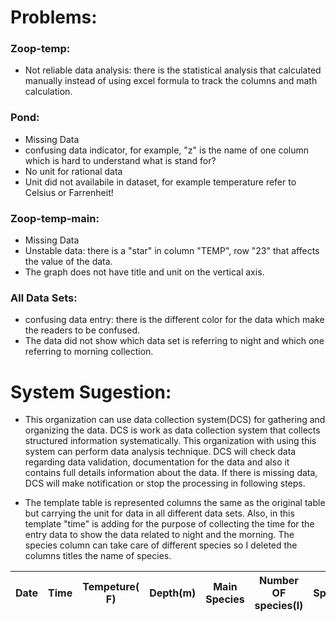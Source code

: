 # Problems:
### Zoop-temp:
* Not reliable data analysis: there is the statistical analysis that calculated manually instead of using excel formula to track the columns and math calculation.
### Pond:
* Missing Data
* confusing data indicator, for example, "z" is the name of one column which is hard to understand what is stand for?
* No unit for rational data
* Unit did not availabile in dataset, for example temperature refer to Celsius or Farrenheit!
### Zoop-temp-main:
* Missing Data
* Unstable data: there is a "star" in column "TEMP", row "23" that affects the value of the data.
* The graph does not have title and unit on the vertical axis.
### All Data Sets:
* confusing data entry: there is the different color for the data which make the readers to be confused.
* The data did not show which data set is referring to night and which one referring to morning collection.


# System Sugestion:

* This organization can use data collection system(DCS) for gathering and organizing the data. DCS is work as data collection system that collects structured information systematically. This organization with using this system can perform data analysis technique. DCS will check data regarding data validation, documentation for the data and also it contains full details information about the data. If there is missing data, DCS will make notification or stop the processing in following steps.
 
* The template table is represented columns the same as the original table but carrying the unit for data in all different data sets. Also, in this template "time" is adding for the purpose of collecting the time for the entry data to show the data related to night and the morning. The species column can take care of different species so I deleted the columns titles the name of species.


| Date | Time | Tempeture( F) | Depth(m) | Main Species | Number OF species(l) | Species_density(mm) | Colony Diameter(ml) | Chippo_Litter | Cuni_Liter | Chlorophyll a | Chippo ColonySize(mm) | Cuni ColonySize(mm) |
|------|------|---------------|----------|--------------|----------------------|---------------------|---------------------|---------------|------------|---------------|-----------------------|---------------------|
